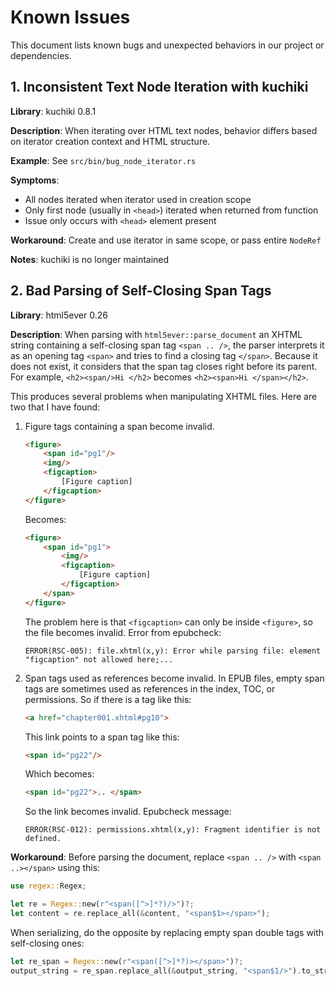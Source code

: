 # Known Issues

This document lists known bugs and unexpected behaviors in our project or dependencies.

## 1. Inconsistent Text Node Iteration with kuchiki

**Library**: kuchiki 0.8.1

**Description**: When iterating over HTML text nodes, behavior differs based on iterator creation context and HTML structure.

**Example**: See `src/bin/bug_node_iterator.rs`

**Symptoms**:
- All nodes iterated when iterator used in creation scope
- Only first node (usually in `<head>`) iterated when returned from function
- Issue only occurs with `<head>` element present

**Workaround**: Create and use iterator in same scope, or pass entire `NodeRef`

**Notes**: kuchiki is no longer maintained

## 2. Bad Parsing of Self-Closing Span Tags

**Library**: html5ever 0.26

**Description**: When parsing with `html5ever::parse_document` an XHTML string containing a self-closing span tag `<span .. />`, the parser interprets it as an opening tag `<span>` and tries to find a closing tag `</span>`. Because it does not exist, it considers that the span tag closes right before its parent. For example, `<h2><span/>Hi </h2>` becomes `<h2><span>Hi </span></h2>`.

This produces several problems when manipulating XHTML files. Here are two that I have found:

1. Figure tags containing a span become invalid.
   ```html
   <figure>
       <span id="pg1"/>
       <img/>
       <figcaption>
           [Figure caption]
       </figcaption>
   </figure>
   ```
   Becomes:
   ```html
   <figure>
       <span id="pg1">
           <img/>
           <figcaption>
               [Figure caption]
           </figcaption>
       </span>
   </figure>
   ```
   The problem here is that `<figcaption>` can only be inside `<figure>`, so the file becomes invalid.
   Error from epubcheck:
   ```
   ERROR(RSC-005): file.xhtml(x,y): Error while parsing file: element "figcaption" not allowed here;...
   ```

2. Span tags used as references become invalid.
   In EPUB files, empty span tags are sometimes used as references in the index, TOC, or permissions. So if there is a tag like this:
   ```html
   <a href="chapter001.xhtml#pg10">
   ```
   This link points to a span tag like this:
   ```html
   <span id="pg22"/>
   ```
   Which becomes:
   ```html
   <span id="pg22">.. </span>
   ```
   So the link becomes invalid.
   Epubcheck message:
   ```
   ERROR(RSC-012): permissions.xhtml(x,y): Fragment identifier is not defined.
   ```

**Workaround**: Before parsing the document, replace `<span .. />` with `<span ..></span>` using this:
```rust
use regex::Regex;

let re = Regex::new(r"<span([^>]*?)/>")?;
let content = re.replace_all(&content, "<span$1></span>");
```
When serializing, do the opposite by replacing empty span double tags with self-closing ones:
```rust
let re_span = Regex::new(r"<span([^>]*?)></span>")?;
output_string = re_span.replace_all(&output_string, "<span$1/>").to_string();
```

